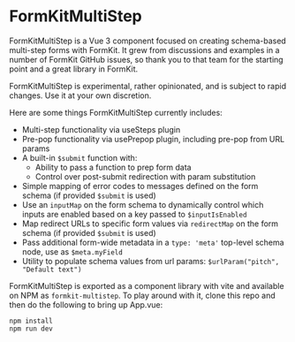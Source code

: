 # FormKitMultiStep

FormKitMultiStep is a Vue 3 component focused on creating schema-based multi-step forms with FormKit. It grew from discussions and examples in a number of FormKit GitHub issues, so thank
you to that team for the starting point and a great library in FormKit. 

FormKitMultiStep is experimental, rather opinionated, and is subject to rapid changes. Use it at your own discretion. 

Here are some things FormKitMultiStep currently includes:

* Multi-step functionality via useSteps plugin
* Pre-pop functionality via usePrepop plugin, including pre-pop from URL params
* A built-in `$submit` function with:
    * Ability to pass a function to prep form data
    * Control over post-submit redirection with param substitution
* Simple mapping of error codes to messages defined on the form schema (if provided `$submit` is used)
* Use an `inputMap` on the form schema to dynamically control which inputs are enabled based on a key passed to `$inputIsEnabled`
* Map redirect URLs to specific form values via `redirectMap` on the form schema (if provided `$submit` is used)
* Pass additional form-wide metadata in a `type: 'meta'` top-level schema node, use as `$meta.myField`
* Utility to populate schema values from url params: `$urlParam("pitch", "Default text")`


FormKitMultiStep is exported as a component library with vite and available on NPM as `formkit-multistep`. To play around with it, clone this repo and then do the following to bring up App.vue:

```shell
npm install
npm run dev
```
